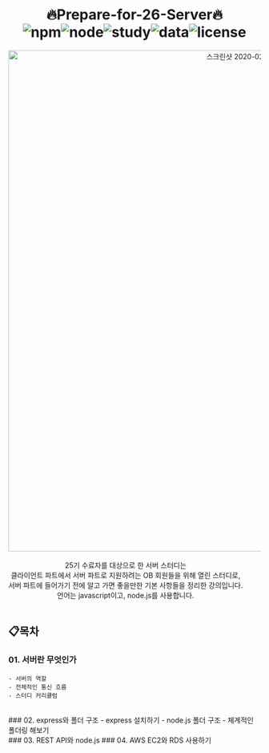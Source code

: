 
# <div align="center"> 🔥Prepare-for-26-Server🔥 <br> <img alt="npm" src="https://img.shields.io/badge/npm-v6.13.4-red"><img alt="node" src="https://img.shields.io/badge/node-v13.6.0-yellow"><img alt="study" src="https://img.shields.io/badge/study-server-blue"><img alt="data" src="https://img.shields.io/badge/since-2020.01.20-lightgrey"><img alt="license" src="https://img.shields.io/badge/license-MIT-green"></center></div>


<div align="center" style="display:flex;">
	<img width="1000" alt="스크린샷 2020-02-17 오후 10 30 47" src="https://user-images.githubusercontent.com/35520314/74658256-39555900-51d5-11ea-848b-55af5a630f62.png" width="16%"/>
</div>

<br>

<div align="center" style="display:flex;">25기 수료자를 대상으로 한 서버 스터디는<br>
클라이언트 파트에서 서버 파트로 지원하려는 OB 회원들을 위해 열린 스터디로, <br>
서버 파트에 들어가기 전에 알고 가면 좋을만한 기본 사항들을 정리한 강의입니다. 
<br>
언어는 javascript이고, node.js를 사용합니다.</center></div>


<br>

## 📋목차

### 01. 서버란 무엇인가
	- 서버의 역할
	- 전체적인 통신 흐름
	- 스터디 커리큘럼
<br>	
### 02. express와 폴더 구조
	- express 설치하기
	- node.js 폴더 구조
	- 체계적인 폴더링 해보기
<br>
### 03. REST API와 node.js
### 04. AWS EC2와 RDS 사용하기


